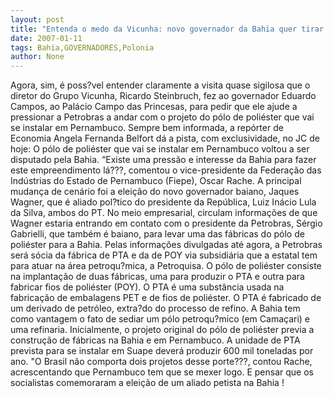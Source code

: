 ```yaml
---
layout: post
title: "Entenda o medo da Vicunha: novo governador da Bahia quer tirar pólo de poliéster de Suape"
date: 2007-01-11
tags: Bahia,GOVERNADORES,Polonia
author: None
---
```

Agora, sim, é poss?vel entender claramente a visita quase sigilosa que o diretor do Grupo Vicunha,
 Ricardo Steinbruch, fez ao governador Eduardo Campos, ao Palácio Campo das Princesas, para pedir que ele ajude a pressionar a Petrobras a andar com o projeto do pólo de poliéster que vai se instalar em Pernambuco. 
Sempre bem informada, a repórter de Economia Angela Fernanda Belfort dá a pista, com exclusividade, no JC de hoje:
O pólo de poliéster que vai se instalar em Pernambuco voltou a ser disputado pela Bahia. “Existe uma pressão e interesse da Bahia para fazer este empreendimento lá???, comentou o vice-presidente da Federação das Indústrias do Estado de Pernambuco (Fiepe), Oscar Rache. A principal mudança de cenário foi a eleição do novo governador baiano, Jaques Wagner, que é aliado pol?tico do presidente da República, Luiz Inácio Lula da Silva, ambos do PT. 
No meio empresarial, circulam informações de que Wagner estaria entrando em contato com o presidente da Petrobras, Sérgio Gabrielli, que também é baiano, para levar uma das fábricas do pólo de poliéster para a Bahia. 
Pelas informações divulgadas até agora, a Petrobras será sócia da fábrica de PTA e da de POY via subsidiária que a estatal tem para atuar na área petroqu?mica, a Petroquisa.
O pólo de poliéster consiste na implantação de duas fábricas, uma para produzir o PTA e outra para fabricar fios de poliéster (POY). O PTA é uma substância usada na fabricação de embalagens PET e de fios de poliéster.
O PTA é fabricado de um derivado de petróleo, extra?do do processo de refino. A Bahia tem como vantagem o fato de sediar um pólo petroqu?mico (em Camaçari) e uma refinaria.
Inicialmente, o projeto original do pólo de poliéster previa a construção de fábricas na Bahia e em Pernambuco. A unidade de PTA prevista para se instalar em Suape deverá produzir 600 mil toneladas por ano. 
\"O Brasil não comporta dois projetos desse porte???, contou Rache, acrescentando que Pernambuco tem que se mexer logo. 
E pensar que os socialistas comemoraram a eleição de um aliado petista na Bahia ! 